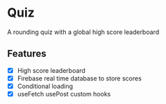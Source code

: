 # Quiz
A rounding quiz with a global high score leaderboard
## Features
- [x] High score leaderboard
- [x] Firebase real time database to store scores
- [x] Conditional loading
- [x] useFetch usePost custom hooks
